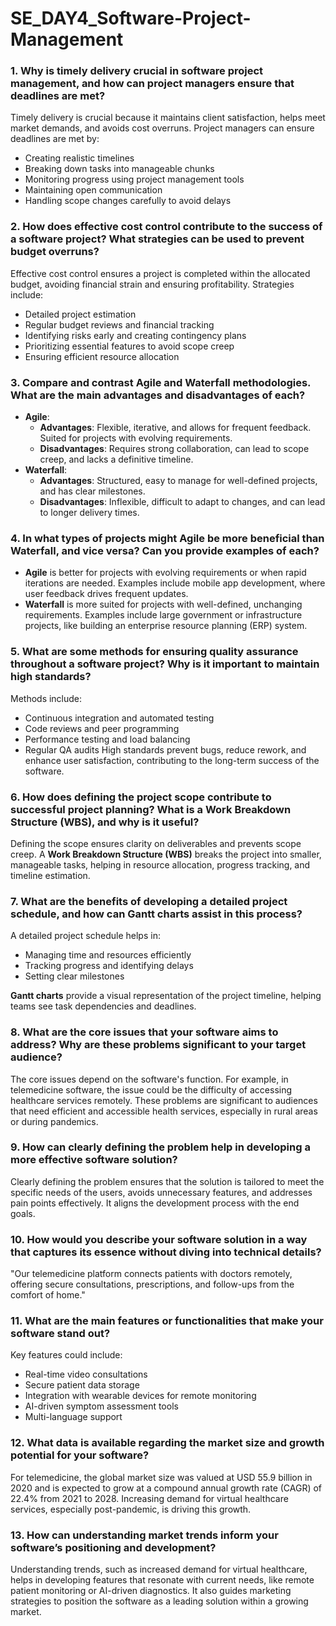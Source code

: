 # SE_DAY4_Software-Project-Management
### 1. Why is timely delivery crucial in software project management, and how can project managers ensure that deadlines are met?
   Timely delivery is crucial because it maintains client satisfaction, helps meet market demands, and avoids cost overruns. Project managers can ensure deadlines are met by:
   - Creating realistic timelines
   - Breaking down tasks into manageable chunks
   - Monitoring progress using project management tools
   - Maintaining open communication
   - Handling scope changes carefully to avoid delays

### 2. How does effective cost control contribute to the success of a software project? What strategies can be used to prevent budget overruns?
   Effective cost control ensures a project is completed within the allocated budget, avoiding financial strain and ensuring profitability. Strategies include:
   - Detailed project estimation
   - Regular budget reviews and financial tracking
   - Identifying risks early and creating contingency plans
   - Prioritizing essential features to avoid scope creep
   - Ensuring efficient resource allocation

### 3. Compare and contrast Agile and Waterfall methodologies. What are the main advantages and disadvantages of each?
   - **Agile**: 
     - **Advantages**: Flexible, iterative, and allows for frequent feedback. Suited for projects with evolving requirements.
     - **Disadvantages**: Requires strong collaboration, can lead to scope creep, and lacks a definitive timeline.
   - **Waterfall**:
     - **Advantages**: Structured, easy to manage for well-defined projects, and has clear milestones.
     - **Disadvantages**: Inflexible, difficult to adapt to changes, and can lead to longer delivery times.
   
### 4. In what types of projects might Agile be more beneficial than Waterfall, and vice versa? Can you provide examples of each?
   - **Agile** is better for projects with evolving requirements or when rapid iterations are needed. Examples include mobile app development, where user feedback drives frequent updates.
   - **Waterfall** is more suited for projects with well-defined, unchanging requirements. Examples include large government or infrastructure projects, like building an enterprise resource planning (ERP) system.

### 5. What are some methods for ensuring quality assurance throughout a software project? Why is it important to maintain high standards?
   Methods include:
   - Continuous integration and automated testing
   - Code reviews and peer programming
   - Performance testing and load balancing
   - Regular QA audits
   High standards prevent bugs, reduce rework, and enhance user satisfaction, contributing to the long-term success of the software.

### 6. How does defining the project scope contribute to successful project planning? What is a Work Breakdown Structure (WBS), and why is it useful?
   Defining the scope ensures clarity on deliverables and prevents scope creep. A **Work Breakdown Structure (WBS)** breaks the project into smaller, manageable tasks, helping in resource allocation, progress tracking, and timeline estimation.

### 7. What are the benefits of developing a detailed project schedule, and how can Gantt charts assist in this process?
   A detailed project schedule helps in:
   - Managing time and resources efficiently
   - Tracking progress and identifying delays
   - Setting clear milestones
     
   **Gantt charts** provide a visual representation of the project timeline, helping teams see task dependencies and deadlines.

### 8. What are the core issues that your software aims to address? Why are these problems significant to your target audience?
   The core issues depend on the software's function. For example, in telemedicine software, the issue could be the difficulty of accessing healthcare services remotely. These problems are significant to audiences that need efficient and accessible health services, especially in rural areas or during pandemics.

### 9. How can clearly defining the problem help in developing a more effective software solution?
   Clearly defining the problem ensures that the solution is tailored to meet the specific needs of the users, avoids unnecessary features, and addresses pain points effectively. It aligns the development process with the end goals.

### 10. How would you describe your software solution in a way that captures its essence without diving into technical details?
   "Our telemedicine platform connects patients with doctors remotely, offering secure consultations, prescriptions, and follow-ups from the comfort of home."

### 11. What are the main features or functionalities that make your software stand out?
   Key features could include:
   - Real-time video consultations
   - Secure patient data storage
   - Integration with wearable devices for remote monitoring
   - AI-driven symptom assessment tools
   - Multi-language support

### 12. What data is available regarding the market size and growth potential for your software?
   For telemedicine, the global market size was valued at USD 55.9 billion in 2020 and is expected to grow at a compound annual growth rate (CAGR) of 22.4% from 2021 to 2028. Increasing demand for virtual healthcare services, especially post-pandemic, is driving this growth.

### 13. How can understanding market trends inform your software’s positioning and development?
   Understanding trends, such as increased demand for virtual healthcare, helps in developing features that resonate with current needs, like remote patient monitoring or AI-driven diagnostics. It also guides marketing strategies to position the software as a leading solution within a growing market.
